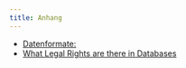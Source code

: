 ```yaml
---
title: Anhang
---
```


-   [Datenformate:](file-formats.html)
-   [What Legal Rights are there in Databases](what-legal-ip-rights-are-there-in-databases.html)